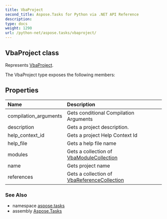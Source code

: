 ```yaml
---
title: VbaProject
second_title: Aspose.Tasks for Python via .NET API Reference
description: 
type: docs
weight: 1290
url: /python-net/aspose.tasks/vbaproject/
---
```


## VbaProject class

Represents [VbaProject](/tasks/python-net/aspose.tasks/vbaproject/).

The VbaProject type exposes the following members:
## Properties
| Name | Description |
| :- | :- |
|compilation_arguments|Gets conditional Compilation Arguments|
|description|Gets a project description.|
|help_context_id|Gets a project Help Context Id|
|help_file|Gets a help file name|
|modules|Gets a collection of [VbaModuleCollection](/tasks/python-net/aspose.tasks/vbamodulecollection/)|
|name|Gets project name|
|references|Gets a collection of [VbaReferenceCollection](/tasks/python-net/aspose.tasks/vbareferencecollection/)|

### See Also

* namespace [aspose.tasks](/tasks/python-net/aspose.tasks/)
* assembly [Aspose.Tasks](/tasks/python-net/)


